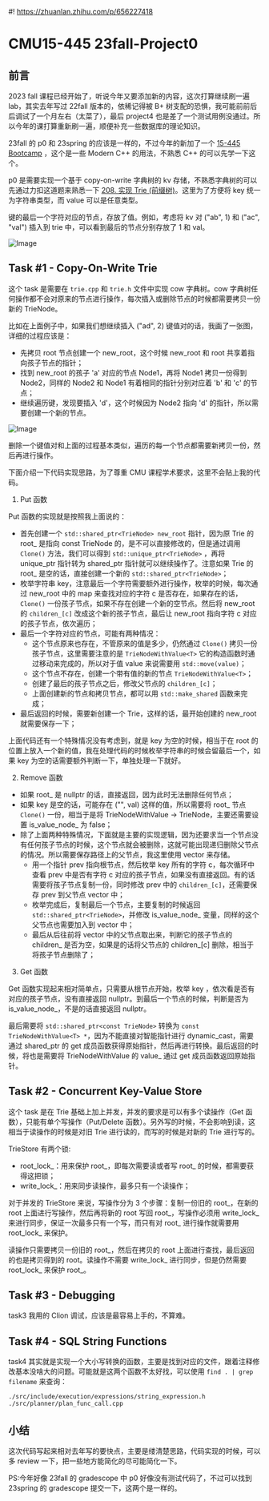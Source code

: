#! https://zhuanlan.zhihu.com/p/656227418
# CMU15-445 23fall-Project0
## 前言

2023 fall 课程已经开始了，听说今年又要添加新的内容，这次打算继续刷一遍 lab，其实去年写过 22fall 版本的，依稀记得被 B+ 树支配的恐惧，我可能前前后后调试了一个月左右（太菜了），最后 project4 也是差了一个测试用例没通过。所以今年的课打算重新刷一遍，顺便补充一些数据库的理论知识。

23fall 的 p0 和 23spring 的应该是一样的，不过今年的新加了一个 [15-445 Bootcamp](https://github.com/cmu-db/15445-bootcamp) ，这个是一些 Modern C++ 的用法，不熟悉 C++ 的可以先学一下这个。

p0 是需要实现一个基于 copy-on-write 字典树的 kv 存储，不熟悉字典树的可以先通过力扣这道题来熟悉一下 [208. 实现 Trie (前缀树)](https://leetcode.cn/problems/implement-trie-prefix-tree/)。这里为了方便将 key 统一为字符串类型，而 value 可以是任意类型。

键的最后一个字符对应的节点，存放了值。例如，考虑将 kv 对 ("ab", 1) 和 ("ac", "val") 插入到 trie 中，可以看到最后的节点分别存放了 1 和 val。

![Image](https://pic4.zhimg.com/80/v2-42a6efbc654e8ee8c12773b785212ed0.png)

## Task #1 - Copy-On-Write Trie

这个 task 是需要在 `trie.cpp` 和 `trie.h` 文件中实现 cow 字典树。cow 字典树任何操作都不会对原来的节点进行操作，每次插入或删除节点的时候都需要拷贝一份新的 TrieNode。

比如在上面例子中，如果我们想继续插入 ("ad", 2) 键值对的话，我画了一张图，详细的过程应该是：
- 先拷贝 root 节点创建一个 new_root，这个时候 new_root 和 root 共享着指向孩子节点的指针；
- 找到 new_root 的孩子 'a' 对应的节点 Node1，再将 Node1 拷贝一份得到 Node2，同样的 Node2 和 Node1 有着相同的指针分别对应着 'b' 和 'c' 的节点；
- 继续遍历键，发现要插入 'd'，这个时候因为 Node2 指向 'd' 的指针，所以需要创建一个新的节点。

<!-- ![](pics/Pasted%20image%2020230906175231.png) -->

![Image](https://pic4.zhimg.com/80/v2-3539ec232ce14c79682321251fa62107.png)

删除一个键值对和上面的过程基本类似，遍历的每一个节点都需要新拷贝一份，然后再进行操作。

下面介绍一下代码实现思路，为了尊重 CMU 课程学术要求，这里不会贴上我的代码。

1. Put 函数

Put 函数的实现就是按照我上面说的：
- 首先创建一个 `std::shared_ptr<TrieNode> new_root` 指针，因为原 Trie 的 root_ 是指向 const TrieNode 的，是不可以直接修改的，但是通过调用 `Clone()` 方法，我们可以得到 `std::unique_ptr<TrieNode>` ，再将 unique_ptr 指针转为 shared_ptr 指针就可以继续操作了。注意如果 Trie 的 root_ 是空的话，直接创建一个新的 `std::shared_ptr<TrieNode>`；
- 枚举字符串 key，注意最后一个字符需要额外进行操作，枚举的时候，每次通过 new_root 中的 map 来查找对应的字符 c 是否存在，如果存在的话，`Clone()` 一份孩子节点，如果不存在创建一个新的空节点。然后将 new_root 的 `children_[c]` 改成这个新的孩子节点，最后让 new_root 指向字符 c 对应的孩子节点，依次遍历；
- 最后一个字符对应的节点，可能有两种情况：
	- 这个节点原来也存在，不管原来的值是多少，仍然通过 `Clone()` 拷贝一份孩子节点，这里需要注意的是 `TrieNodeWithValue<T>` 它的构造函数时通过移动来完成的，所以对于值 value 来说需要用 `std::move(value)`；
	- 这个节点不存在，创建一个带有值的新的节点 `TrieNodeWithValue<T>`；
	- 创建了最后的孩子节点之后，修改父节点的 `children_[c]`；
	- 上面创建新的节点和拷贝节点，都可以用 `std::make_shared` 函数来完成；
- 最后返回的时候，需要新创建一个 Trie，这样的话，最开始创建的 new_root 就需要保存一下；

上面代码还有一个特殊情况没有考虑到，就是 key 为空的时候，相当于在 root 的位置上放入一个新的值，我在处理代码的时候枚举字符串的时候会留最后一个，如果 key 为空的话需要额外判断一下，单独处理一下就好。

2. Remove 函数

- 如果 root_ 是 nullptr 的话，直接返回，因为此时无法删除任何节点；
- 如果 key 是空的话，可能存在 ("", val) 这样的值，所以需要将 root_ 节点 `Clone()` 一份，相当于是将 TrieNodeWithValue -> TrieNode，主要还需要设置 is_value_node_ 为 false；
- 除了上面两种特殊情况，下面就是主要的实现逻辑，因为还要求当一个节点没有任何孩子节点的时候，这个节点就会被删除，这就可能出现递归删除父节点的情况。所以需要保存路径上的父节点，我这里使用 vector 来存储。
	- 用一个指针 prev 指向根节点，然后枚举 key 所有的字符 c，每次循环中查看 prev 中是否有字符 c 对应的孩子节点，如果没有直接返回。有的话需要将孩子节点复制一份，同时修改 prev 中的 `children_[c]`，还需要保存 prev 到父节点 vector 中；
	- 枚举完成后，复制最后一个节点，主要复制的时候返回 `std::shared_ptr<TrieNode>`，并修改 is_value_node_ 变量，同样的这个父节点也需要加入到 vector 中；
	- 最后从后往前将 vector 中的父节点取出来，判断它的孩子节点的 children_ 是否为空，如果是的话将父节点的 children_[c] 删除，相当于将孩子节点删除了；

3. Get 函数

Get 函数实现起来相对简单点，只需要从根节点开始，枚举 key ，依次看是否有对应的孩子节点，没有直接返回 nullptr。到最后一个节点的时候，判断是否为 is_value_node_，不是的话直接返回 nullptr。

最后需要将 `std::shared_ptr<const TrieNode>` 转换为 `const TrieNodeWithValue<T> *`，因为不能直接对智能指针进行 dynamic_cast，需要通过 shared_ptr 的 get 成员函数获得原始指针，然后再进行转换。最后返回的时候，将也是需要将 TrieNodeWithValue 的 value_ 通过 get 成员函数返回原始指针。

## Task #2 - Concurrent Key-Value Store

这个 task 是在 Trie 基础上加上并发，并发的要求是可以有多个读操作（Get 函数），只能有单个写操作（Put/Delete 函数）。另外写的时候，不会影响到读，这相当于读操作的时候是对旧 Trie 进行读的，而写的时候是对新的 Trie 进行写的。

TrieStore 有两个锁:
- root_lock_：用来保护 root_，即每次需要读或者写 root_ 的时候，都需要获得这把锁；
- write_lock_：用来同步读操作，最多只有一个读操作；

对于并发的 TrieStore 来说，写操作分为 3 个步骤：复制一份旧的 root_，在新的 root 上面进行写操作，然后再将新的 root 写回 root_，写操作必须用 write_lock_ 来进行同步，保证一次最多只有一个写，而只有对 root_ 进行操作就需要用 root_lock_ 来保护。

读操作只需要拷贝一份旧的 root_，然后在拷贝的 root 上面进行查找，最后返回的也是拷贝得到的 root。读操作不需要 write_lock_ 进行同步，但是仍然需要 root_lock_ 来保护 root_。

## Task #3 - Debugging

task3 我用的 Clion 调试，应该是最容易上手的，不算难。
## Task #4 - SQL String Functions

task4 其实就是实现一个大小写转换的函数，主要是找到对应的文件，跟着注释修改基本没啥大的问题。可能就是这两个函数不太好找，可以使用 `find . | grep filename` 来查询：

```shell
./src/include/execution/expressions/string_expression.h
./src/planner/plan_func_call.cpp
```

## 小结

这次代码写起来相对去年写的要快点，主要是缕清楚思路，代码实现的时候，可以多 review 一下，把一些地方能简化的尽可能简化一下。

PS:今年好像 23fall 的 gradescope 中 p0 好像没有测试代码了，不过可以找到 23spring 的 gradescope 提交一下，这两个是一样的。